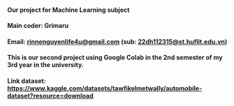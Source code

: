 #### Our project for Machine Learning subject
#### Main coder: Grimaru
#### Email: rinnenguyenlife4u@gmail.com (sub: 22dh112315@st.huflit.edu.vn)
#### This is our second project using Google Colab in the 2nd semester of my 3rd year in the university.
#### Link dataset: https://www.kaggle.com/datasets/tawfikelmetwally/automobile-dataset?resource=download
